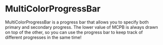 MultiColorProgressBar
=====================

MultiColorProgressBar is a progress bar that allows you to specify both primary and secondary progress. The lower value of MCPB is always drawn on top of the other, so you can use the progress bar to keep track of different progresses in the same time!
